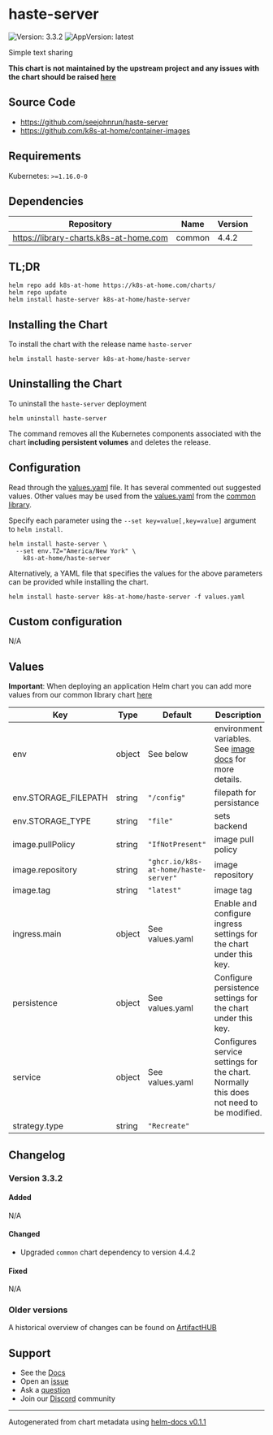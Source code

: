 # haste-server

![Version: 3.3.2](https://img.shields.io/badge/Version-3.3.2-informational?style=flat-square) ![AppVersion: latest](https://img.shields.io/badge/AppVersion-latest-informational?style=flat-square)

Simple text sharing

**This chart is not maintained by the upstream project and any issues with the chart should be raised [here](https://github.com/k8s-at-home/charts/issues/new/choose)**

## Source Code

* <https://github.com/seejohnrun/haste-server>
* <https://github.com/k8s-at-home/container-images>

## Requirements

Kubernetes: `>=1.16.0-0`

## Dependencies

| Repository | Name | Version |
|------------|------|---------|
| https://library-charts.k8s-at-home.com | common | 4.4.2 |

## TL;DR

```console
helm repo add k8s-at-home https://k8s-at-home.com/charts/
helm repo update
helm install haste-server k8s-at-home/haste-server
```

## Installing the Chart

To install the chart with the release name `haste-server`

```console
helm install haste-server k8s-at-home/haste-server
```

## Uninstalling the Chart

To uninstall the `haste-server` deployment

```console
helm uninstall haste-server
```

The command removes all the Kubernetes components associated with the chart **including persistent volumes** and deletes the release.

## Configuration

Read through the [values.yaml](./values.yaml) file. It has several commented out suggested values.
Other values may be used from the [values.yaml](https://github.com/k8s-at-home/library-charts/tree/main/charts/stable/common/values.yaml) from the [common library](https://github.com/k8s-at-home/library-charts/tree/main/charts/stable/common).

Specify each parameter using the `--set key=value[,key=value]` argument to `helm install`.

```console
helm install haste-server \
  --set env.TZ="America/New York" \
    k8s-at-home/haste-server
```

Alternatively, a YAML file that specifies the values for the above parameters can be provided while installing the chart.

```console
helm install haste-server k8s-at-home/haste-server -f values.yaml
```

## Custom configuration

N/A

## Values

**Important**: When deploying an application Helm chart you can add more values from our common library chart [here](https://github.com/k8s-at-home/library-charts/tree/main/charts/stable/common)

| Key | Type | Default | Description |
|-----|------|---------|-------------|
| env | object | See below | environment variables. See [image docs](https://github.com/seejohnrun/haste-server) for more details. |
| env.STORAGE_FILEPATH | string | `"/config"` | filepath for persistance |
| env.STORAGE_TYPE | string | `"file"` | sets backend |
| image.pullPolicy | string | `"IfNotPresent"` | image pull policy |
| image.repository | string | `"ghcr.io/k8s-at-home/haste-server"` | image repository |
| image.tag | string | `"latest"` | image tag |
| ingress.main | object | See values.yaml | Enable and configure ingress settings for the chart under this key. |
| persistence | object | See values.yaml | Configure persistence settings for the chart under this key. |
| service | object | See values.yaml | Configures service settings for the chart. Normally this does not need to be modified. |
| strategy.type | string | `"Recreate"` |  |

## Changelog

### Version 3.3.2

#### Added

N/A

#### Changed

* Upgraded `common` chart dependency to version 4.4.2

#### Fixed

N/A

### Older versions

A historical overview of changes can be found on [ArtifactHUB](https://artifacthub.io/packages/helm/k8s-at-home/haste-server?modal=changelog)

## Support

- See the [Docs](https://docs.k8s-at-home.com/our-helm-charts/getting-started/)
- Open an [issue](https://github.com/k8s-at-home/charts/issues/new/choose)
- Ask a [question](https://github.com/k8s-at-home/organization/discussions)
- Join our [Discord](https://discord.gg/sTMX7Vh) community

----------------------------------------------
Autogenerated from chart metadata using [helm-docs v0.1.1](https://github.com/k8s-at-home/helm-docs/releases/v0.1.1)
